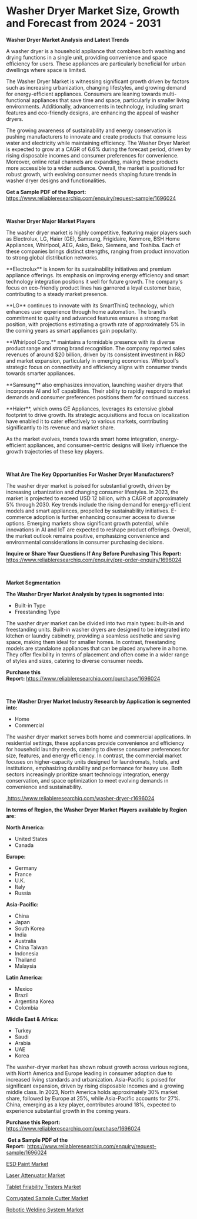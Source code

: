 <p><h1>Washer Dryer Market Size, Growth and Forecast from 2024 - 2031</h1></p><p><strong>Washer Dryer Market Analysis and Latest Trends</strong></p>
<p><p>A washer dryer is a household appliance that combines both washing and drying functions in a single unit, providing convenience and space efficiency for users. These appliances are particularly beneficial for urban dwellings where space is limited.</p><p>The Washer Dryer Market is witnessing significant growth driven by factors such as increasing urbanization, changing lifestyles, and growing demand for energy-efficient appliances. Consumers are leaning towards multi-functional appliances that save time and space, particularly in smaller living environments. Additionally, advancements in technology, including smart features and eco-friendly designs, are enhancing the appeal of washer dryers. </p><p>The growing awareness of sustainability and energy conservation is pushing manufacturers to innovate and create products that consume less water and electricity while maintaining efficiency. The Washer Dryer Market is expected to grow at a CAGR of 6.6% during the forecast period, driven by rising disposable incomes and consumer preferences for convenience. Moreover, online retail channels are expanding, making these products more accessible to a wider audience. Overall, the market is positioned for robust growth, with evolving consumer needs shaping future trends in washer dryer designs and functionalities.</p></p>
<p><strong>Get a Sample PDF of the Report:&nbsp;</strong> <a href="https://www.reliableresearchiq.com/enquiry/request-sample/1696024?utm_campaign=120&utm_medium=2&utm_source=Github&utm_content=ia&utm_term=19102024&utm_id=washer-dryer">https://www.reliableresearchiq.com/enquiry/request-sample/1696024</a></p>
<p>&nbsp;</p>
<p><strong>Washer Dryer Major Market Players</strong></p>
<p><p>The washer dryer market is highly competitive, featuring major players such as Electrolux, LG, Haier (GE), Samsung, Frigidaire, Kenmore, BSH Home Appliances, Whirlpool, AEG, Asko, Beko, Siemens, and Toshiba. Each of these companies brings distinct strengths, ranging from product innovation to strong global distribution networks.</p><p>**Electrolux** is known for its sustainability initiatives and premium appliance offerings. Its emphasis on improving energy efficiency and smart technology integration positions it well for future growth. The company's focus on eco-friendly product lines has garnered a loyal customer base, contributing to a steady market presence.</p><p>**LG** continues to innovate with its SmartThinQ technology, which enhances user experience through home automation. The brand’s commitment to quality and advanced features ensures a strong market position, with projections estimating a growth rate of approximately 5% in the coming years as smart appliances gain popularity.</p><p>**Whirlpool Corp.** maintains a formidable presence with its diverse product range and strong brand recognition. The company reported sales revenues of around $20 billion, driven by its consistent investment in R&D and market expansion, particularly in emerging economies. Whirlpool's strategic focus on connectivity and efficiency aligns with consumer trends towards smarter appliances.</p><p>**Samsung** also emphasizes innovation, launching washer dryers that incorporate AI and IoT capabilities. Their ability to rapidly respond to market demands and consumer preferences positions them for continued success. </p><p>**Haier**, which owns GE Appliances, leverages its extensive global footprint to drive growth. Its strategic acquisitions and focus on localization have enabled it to cater effectively to various markets, contributing significantly to its revenue and market share.</p><p>As the market evolves, trends towards smart home integration, energy-efficient appliances, and consumer-centric designs will likely influence the growth trajectories of these key players.</p></p>
<p>&nbsp;</p>
<p><strong>What Are The Key Opportunities For Washer Dryer Manufacturers?</strong></p>
<p><p>The washer dryer market is poised for substantial growth, driven by increasing urbanization and changing consumer lifestyles. In 2023, the market is projected to exceed USD 12 billion, with a CAGR of approximately 5% through 2030. Key trends include the rising demand for energy-efficient models and smart appliances, propelled by sustainability initiatives. E-commerce adoption is further enhancing consumer access to diverse options. Emerging markets show significant growth potential, while innovations in AI and IoT are expected to reshape product offerings. Overall, the market outlook remains positive, emphasizing convenience and environmental considerations in consumer purchasing decisions.</p></p>
<p><strong>Inquire or Share Your Questions If Any Before Purchasing This Report:</strong> <a href="https://www.reliableresearchiq.com/enquiry/pre-order-enquiry/1696024?utm_campaign=120&utm_medium=2&utm_source=Github&utm_content=ia&utm_term=19102024&utm_id=washer-dryer">https://www.reliableresearchiq.com/enquiry/pre-order-enquiry/1696024</a></p>
<p>&nbsp;</p>
<p><strong>Market Segmentation</strong></p>
<p><strong>The Washer Dryer Market Analysis by types is segmented into:</strong></p>
<p><ul><li>Built-in Type</li><li>Freestanding Type</li></ul></p>
<p><p>The washer dryer market can be divided into two main types: built-in and freestanding units. Built-in washer dryers are designed to be integrated into kitchen or laundry cabinetry, providing a seamless aesthetic and saving space, making them ideal for smaller homes. In contrast, freestanding models are standalone appliances that can be placed anywhere in a home. They offer flexibility in terms of placement and often come in a wider range of styles and sizes, catering to diverse consumer needs.</p></p>
<p><strong>Purchase this Report:&nbsp;</strong><a href="https://www.reliableresearchiq.com/purchase/1696024?utm_campaign=120&utm_medium=2&utm_source=Github&utm_content=ia&utm_term=19102024&utm_id=washer-dryer">https://www.reliableresearchiq.com/purchase/1696024</a></p>
<p>&nbsp;</p>
<p><strong>The Washer Dryer Market Industry Research by Application is segmented into:</strong></p>
<p><ul><li>Home</li><li>Commercial</li></ul></p>
<p><p>The washer dryer market serves both home and commercial applications. In residential settings, these appliances provide convenience and efficiency for household laundry needs, catering to diverse consumer preferences for size, features, and energy efficiency. In contrast, the commercial market focuses on higher-capacity units designed for laundromats, hotels, and institutions, emphasizing durability and performance for heavy use. Both sectors increasingly prioritize smart technology integration, energy conservation, and space optimization to meet evolving demands in convenience and sustainability.</p></p>
<p><a href="https://www.reliableresearchiq.com/washer-dryer-r1696024?utm_campaign=120&utm_medium=2&utm_source=Github&utm_content=ia&utm_term=19102024&utm_id=washer-dryer">&nbsp;https://www.reliableresearchiq.com/washer-dryer-r1696024</a></p>
<p><strong>In terms of Region, the Washer Dryer Market Players available by Region are:</strong></p>
<p>
    <p> <strong> North America: </strong>
        <ul>
            <li>United States</li>
            <li>Canada</li>
        </ul>
        </p> 
    <p> <strong> Europe: </strong>
        <ul>
            <li>Germany</li>
            <li>France</li>
            <li>U.K.</li>
            <li>Italy</li>
            <li>Russia</li>
        </ul>
        </p> 
    <p> <strong> Asia-Pacific: </strong>
        <ul>
            <li>China</li>
            <li>Japan</li>
            <li>South Korea</li>
            <li>India</li>
            <li>Australia</li>
            <li>China Taiwan</li>
            <li>Indonesia</li>
            <li>Thailand</li>
            <li>Malaysia</li>
        </ul>
        </p> 
    <p> <strong> Latin America: </strong>
        <ul>
            <li>Mexico</li>
            <li>Brazil</li>
            <li>Argentina Korea</li>
            <li>Colombia</li>
        </ul>
        </p> 
    <p> <strong> Middle East & Africa: </strong>
        <ul>
            <li>Turkey</li>
            <li>Saudi</li>
            <li>Arabia</li>
            <li>UAE</li>
            <li>Korea</li>
        </ul>
    </p>
    </p>
<p><p>The washer-dryer market has shown robust growth across various regions, with North America and Europe leading in consumer adoption due to increased living standards and urbanization. Asia-Pacific is poised for significant expansion, driven by rising disposable incomes and a growing middle class. In 2023, North America holds approximately 30% market share, followed by Europe at 25%, while Asia-Pacific accounts for 27%. China, emerging as a key player, contributes around 18%, expected to experience substantial growth in the coming years.</p></p>
<p><strong>Purchase this Report: </strong><a href="https://www.reliableresearchiq.com/purchase/1696024?utm_campaign=120&utm_medium=2&utm_source=Github&utm_content=ia&utm_term=19102024&utm_id=washer-dryer">https://www.reliableresearchiq.com/purchase/1696024</a></p>
<p>&nbsp;<strong>Get a Sample PDF of the Report:&nbsp;&nbsp;</strong><a href="https://www.reliableresearchiq.com/enquiry/request-sample/1696024?utm_campaign=120&utm_medium=2&utm_source=Github&utm_content=ia&utm_term=19102024&utm_id=washer-dryer">https://www.reliableresearchiq.com/enquiry/request-sample/1696024</a></p>
<p><strong></strong></p>
<p><p><a href="https://github.com/eleanore16mal/Market-Research-Report-List-1/blob/main/esd-paint-market.md?utm_campaign=120&utm_medium=2&utm_source=Github&utm_content=ia&utm_term=19102024&utm_id=washer-dryer">ESD Paint Market</a></p><p><a href="https://www.linkedin.com/pulse/evaluating-laser-attenuator-market-trends-growth-opportunities-2dw0f?utm_campaign=120&utm_medium=2&utm_source=Github&utm_content=ia&utm_term=19102024&utm_id=washer-dryer">Laser Attenuator Market</a></p><p><a href="https://github.com/brittroma9i/Market-Research-Report-List-1/blob/main/tablet-friability-testers-market.md?utm_campaign=120&utm_medium=2&utm_source=Github&utm_content=ia&utm_term=19102024&utm_id=washer-dryer">Tablet Friability Testers Market</a></p><p><a href="https://www.linkedin.com/pulse/corrugated-sample-cutter-landscape-product-spectrum-market-5arzc?utm_campaign=120&utm_medium=2&utm_source=Github&utm_content=ia&utm_term=19102024&utm_id=washer-dryer">Corrugated Sample Cutter Market</a></p><p><a href="https://issuu.com/reportprime-2/docs/robotic-welding-system-market-size-_60449f3e02f7ed?utm_campaign=120&utm_medium=2&utm_source=Github&utm_content=ia&utm_term=19102024&utm_id=washer-dryer">Robotic Welding System Market</a></p></p>